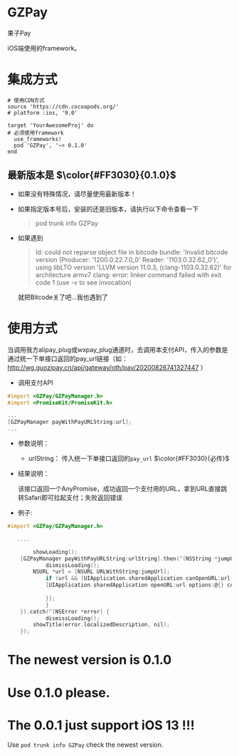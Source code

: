 # GZPay
果子Pay

iOS端使用的framework。

# 集成方式

```
# 使用CDN方式
source 'https://cdn.cocoapods.org/'
# platform :ios, '9.0'

target 'YourAwesomeProj' do
# 必须使用framework
  use_frameworks!
  pod 'GZPay', '~> 0.1.0'
end
```

## 最新版本是 $\color{#FF3030}{0.1.0}$

* 如果没有特殊情况，请尽量使用最新版本！

* 如果指定版本号后，安装的还是旧版本，请执行以下命令查看一下

    > pod trunk info GZPay

* 如果遇到

	> ld: could not reparse object file in bitcode bundle: 'Invalid bitcode version (Producer: '1200.0.22.7.0_0' Reader: '1103.0.32.62_0')', using libLTO version 'LLVM version 11.0.3, (clang-1103.0.32.62)' for architecture armv7
	> clang: error: linker command failed with exit code 1 (use -v to see invocation)
	
	就把Bitcode关了吧...我也遇到了
	
# 使用方式


当调用我方alipay_plug或wxpay_plug通道时，去调用本支付API，传入的参数是通过统一下单接口返回的pay_url链接（如：http://wg.guozipay.cn/api/gateway/oth/pay/20200826741327447 ）
	
* 调用支付API

```objective-c
#import <GZPay/GZPayManager.h>
#import <PromiseKit/PromiseKit.h>

...
[GZPayManager payWithPayURLString:url];
...
```

* 参数说明：
	* urlString： 传入统一下单接口返回的`pay_url` 		$\color{#FF3030}{必传}$
	
		
	
* 结果说明：

   该接口返回一个AnyPromise，成功返回一个支付用的URL，拿到URL直接跳转Safari即可拉起支付；失败返回错误

* 例子:


```objective-c
#import <GZPay/GZPayManager.h>

   .... 

		showLoading();
    [GZPayManager payWithPayURLString:urlString].then(^(NSString *jumpUrl){
     		dismissLoading();
        NSURL *url = [NSURL URLWithString:jumpUrl];
     		if (url && [UIApplication.sharedApplication canOpenURL:url]) {
            [UIApplication.sharedApplication openURL:url options:@{} completionHandler:^(BOOL success) {
             
            }];
     		}
    }).catch(^(NSError *error) {
     		dismissLoading();
        showTitle(error.localizedDescription, nil);
    });

```



# The newest version is 0.1.0

# Use 0.1.0 please.
# The 0.0.1 just support iOS 13 !!!

Use `pod trunk info GZPay` check the newest version.
